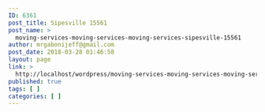 ```yaml
---
ID: 6361
post_title: Sipesville 15561
post_name: >
  moving-services-moving-services-moving-services-sipesville-15561
author: mrgabonijeff@gmail.com
post_date: 2018-03-28 01:46:58
layout: page
link: >
  http://localhost/wordpress/moving-services-moving-services-moving-services-sipesville-15561/
published: true
tags: [ ]
categories: [ ]
---
```

